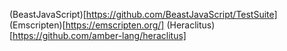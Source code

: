 (BeastJavaScript)[https://github.com/BeastJavaScript/TestSuite]
(Emscripten)[https://emscripten.org/]
(Heraclitus)[https://github.com/amber-lang/heraclitus]